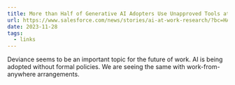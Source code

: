 ```yaml
---
title: More than Half of Generative AI Adopters Use Unapproved Tools at Work
url: https://www.salesforce.com/news/stories/ai-at-work-research/?bc=HA
date: 2023-11-28
tags:
  - links
---
```


Deviance seems to be an important topic for the future of work. AI is being adopted without formal policies. We are seeing the same with work-from-anywhere arrangements.
